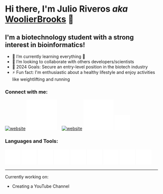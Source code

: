 # Hi there, I'm Julio Riveros _aka_ [WoolierBrooks](https://www.woolierbrooks.com/) 👋 

## I'm a biotechnology student with a strong interest in bioinformatics!

- 🧠 I’m currently learning everything 🤣
- 🥂 I’m looking to collaborate with others developers/scientists
- 🥅 2024 Goals: Secure an entry-level position in the biotech industry
- ⚡ Fun fact: I'm enthusiastic about a healthy lifestyle and enjoy activities like weightlifting and running

### Connect with me:

[![website](./img/linkedin-light.svg)](https://linkedin.com/in/woolier#gh-light-mode-only)
[![website](./img/linkedin-dark.svg)](https://linkedin.com/in/woolier#gh-dark-mode-only)
&nbsp;&nbsp;
[![website](./img/instagram-light.svg)](https://instagram.com/WoolierBrooks#gh-light-mode-only)
[![website](./img/instagram-dark.svg)](https://instagram.com/WoolierBrooks#gh-dark-mode-only)
<a href="mailto:jcr.cardus.2020@aluno.unila.edu.br">
  <img src="./img/email-dark.svg" alt="website" style="width: 50px;">
</a>

### Languages and Tools:

<p align="left">
  <img src="./img/aws-dark.png" alt="vscode" width="50"/>
  <img src="./img/sql-dark.png" alt="sql" width="50"/>
  <img src="./img/python-dark.svg" alt="python" width="50">
  <img src="./img/r-dark.png" alt="r" width="50"/>
  <img src="./img/linux-dark.png" alt="linux" width="50"/>
  <img src="./img/vscode-dark.svg" alt="vscode" width="50"/>
  <img src="./img/markdown-dark.png" alt="markdown" width="50"/>
  <img src="./img/css-dark.png" alt="vscode" width="50"/>
  <img src="./img/html-dark.png" alt="vscode" width="50"/>
</p>

---

Currently working on:

- Creating a YouTube Channel
